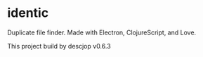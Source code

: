 # identic
Duplicate file finder. Made with Electron, ClojureScript, and Love.

This project build by descjop v0.6.3
